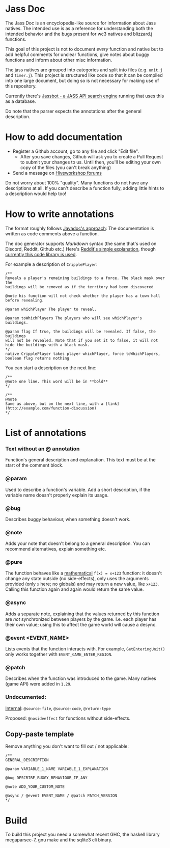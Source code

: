 
# Jass Doc

The Jass Doc is an encyclopedia-like source for information about Jass natives.
The intended use is as a reference for understanding both the intended behavior
and the bugs present for wc3 natives and blizzard.j functions.

This goal of this project is not to document *every* function and native but
to add helpful comments for unclear functions, give notes about buggy functions
and inform about other misc information.

The jass natives are grouped into categories and split into files (e.g.
`unit.j` and `timer.j`). This project is structured like code so that it can be
compiled into one large document, but doing so is not necessary for making use
of this repository.

Currently there's [Jassbot - a JASS API search engine](https://lep.duckdns.org/app/jassbot/) running that uses this as a database.

Do note that the parser expects the annotations after the general description.

# How to add documentation

- Register a Github account, go to any file and click "Edit file".
	- After you save changes, Github will ask you to create a Pull Request to submit your changes to us. Until then, you'll be editing your own copy of the files (you can't break anything)
- Send a message on [Hiveworkshop forums](https://www.hiveworkshop.com/threads/jassdoc.275521/)

Do not worry about 100% "quality". Many functions do not have any descriptions at all. If you can't describe a function fully, adding little hints to a description would help too!

# How to write annotations

The format roughly follows [Javadoc's approach](https://www.oracle.com/technical-resources/articles/java/javadoc-tool.html): The documentation is written as code comments above a function.

The doc generator supports *Markdown* syntax (the same that's used on Discord, Reddit, Github etc.) Here's [Reddit's simple explanation](https://old.reddit.com/wiki/markdown), though [currently this code library is used](https://python-markdown.github.io/).

For example a description of `CripplePlayer`:

```
/**
Reveals a player's remaining buildings to a force. The black mask over the
buildings will be removed as if the territory had been discovered

@note his function will not check whether the player has a town hall before revealing.

@param whichPlayer The player to reveal.

@param toWhichPlayers The players who will see whichPlayer's buildings.

@param flag If true, the buildings will be revealed. If false, the buildings
will not be revealed. Note that if you set it to false, it will not hide the buildings with a black mask.
*/
native CripplePlayer takes player whichPlayer, force toWhichPlayers, boolean flag returns nothing
```

You can start a description on the next line:

```
/**
@note one line. This word will be in **bold**
*/
```
```
/**
@note
Same as above, but on the next line, with a [link](http://example.com/function-discussion)
*/
```

# List of annotations

### Text without an @ annotation

Function's general description and explanation. This text must be at the start of the comment block.

### @param <variable Name>

Used to describe a function's variable. Add a short description, if the variable name doesn't properly explain its usage.

### @bug <text>

Describes buggy behaviour, when something doesn't work.

### @note <text>

Adds your note that doesn't belong to a general description. You can recommend alternatives, explain something etc.

### @pure

The function behaves like a [mathematical](https://wiki.haskell.org/Pure) `f(x) = x+123` function: it doesn't change any state outside (no side-effects), only uses the arguments provided (only `x` here; no globals) and may return a new value, like `x+123`. Calling this function again and again would return the same value.

### @async

Adds a separate note, explaining that the values returned by this function are *not* synchronized between players by the game. I.e. each player has their own value; using this to affect the game world will cause a desync.

### @event <EVENT_NAME>

 Lists events that the function interacts with. For example, `GetEnteringUnit()` only works together with `EVENT_GAME_ENTER_REGION`.

### @patch <patch vesion>

Describes when the function was introduced to the game. Many natives (game API) were added in `1.29`.

### Undocumented:

[Internal](https://github.com/lep/jassdoc-browser/blob/6b6799e90bad48a4ceb9a15b2bfe92c5f02a0e15/server.hs#L41): `@source-file`, `@source-code`, `@return-type`

Proposed: `@nosideeffect` for functions without side-effects.

## Copy-paste template

Remove anything you don't want to fill out / not applicable:

```
/**
GENERAL_DESCRIPTION

@param VARIABLE_1_NAME VARIABLE_1_EXPLANATION

@bug DESCRIBE_BUGGY_BEHAVIOUR_IF_ANY

@note ADD_YOUR_CUSTOM_NOTE

@async / @event EVENT_NAME / @patch PATCH_VERSION
*/
```

# Build

To build this project you need a somewhat recent GHC,
the haskell library megaparsec-7, gnu make and the sqlite3 cli binary.

